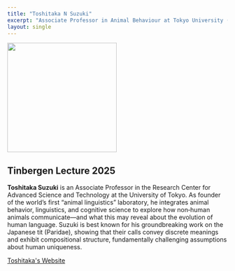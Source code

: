 ```yaml
---
title: "Toshitaka N Suzuki"
excerpt: "Associate Professor in Animal Behaviour at Tokyo University (he/him) - **Tinbergen Lecture** <br/><img src='/2025/images/Toshitaka_Suzuki.jpg' width='150'>"
layout: single
---
```



<img src="/2025/images/Toshitaka_Suzuki.jpg" width="250"/>

## Tinbergen Lecture 2025

**Toshitaka Suzuki** is an Associate Professor in the Research Center for Advanced Science and Technology at the University of Tokyo. As founder of the world’s first “animal linguistics” laboratory, he integrates animal behavior, linguistics, and cognitive science to explore how non‑human animals communicate—and what this may reveal about the evolution of human language. Suzuki is best known for his groundbreaking work on the Japanese tit (Paridae), showing that their calls convey discrete meanings and exhibit compositional structure, fundamentally challenging assumptions about human uniqueness. 

[Toshitaka's Website](https://www.toshitakasuzuki.com/)
